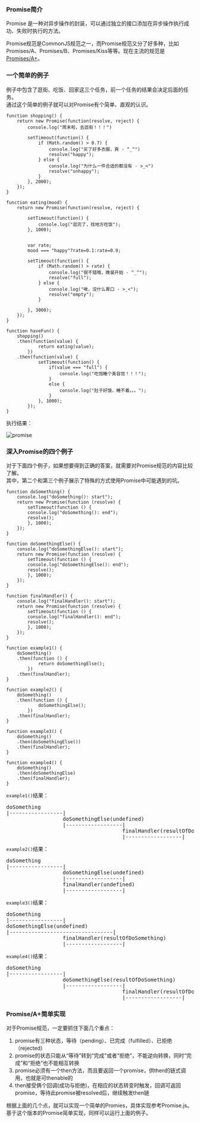 ﻿### Promise简介

Promise 是一种对异步操作的封装，可以通过独立的接口添加在异步操作执行成功、失败时执行的方法。

Promise规范是CommonJS规范之一，而Promise规范又分了好多种，比如 Promises/A、Promises/B、Promises/Kiss等等。现在主流的规范是[Promises/A+](https://promisesaplus.com/)。


### 一个简单的例子
例子中包含了逛街、吃饭、回家这三个任务，前一个任务的结果会决定后面的任务。  
通过这个简单的例子就可以对Promise有个简单、直观的认识。  


    function shopping() {
        return new Promise(function(resolve, reject) {
            console.log("周末啦，去逛街！！！")
    
            setTimeout(function() {
                if (Math.random() > 0.7) {
                    console.log("买了好多衣服，爽 - ^_^")
                    resolve("happy");
                } else {
                    console.log("为什么一件合适的都没有 - >_<")
                    resolve("unhappy");
                }
            }, 2000);
        });
    }
    
    function eating(mood) {
        return new Promise(function(resolve, reject) {
            
            setTimeout(function() { 
                console.log("逛完了，找地方吃饭");
            }, 1000);
            
            
            var rate;
            mood === "happy"?rate=0.1:rate=0.9;
            
            setTimeout(function() {
                if (Math.random() > rate) {
                    console.log("很不错哦，晚餐开始 - ^_^");
                    resolve("full");
                } else {
                    console.log("唉，没什么胃口 - >_<");
                    resolve("empty");
                }
        
            }, 3000);
        });
    }
    
    function haveFun() {
        shopping()
        .then(function(value) {
                return eating(value);
            })
        .then(function(value) {
                setTimeout(function() {
                    if(value === "full") {
                        console.log("吃饱睡个美容觉！！！");
                    }
                    else {
                        console.log("肚子好饿，睡不着。。。");
                    }
                }, 1000);
            });
    }

执行结果：   

![promise](https://cloud.githubusercontent.com/assets/5880320/13242851/ebfa8184-da33-11e5-8362-6a5dd1ab62c1.PNG)

    
### 深入Promise的四个例子
对于下面四个例子，如果想要得到正确的答案，就需要对Promise规范的内容比较了解。  
其中，第二个和第三个例子展示了特殊的方式使用Promise中可能遇到的坑。


    function doSomething() {
        console.log("doSomething(): start");
        return new Promise(function (resolve) {
            setTimeout(function () {
            console.log("doSomething(): end");
            resolve();
            }, 1000);
        });
    }
    
    function doSomethingElse() {
        console.log("doSomethingElse(): start");
        return new Promise(function (resolve) {
            setTimeout(function () {
            console.log("doSomethingElse(): end");
            resolve();
            }, 1000);
        });
    }
    
    function finalHandler() {
        console.log("finalHandler(): start");
        return new Promise(function (resolve) {
            setTimeout(function () {
            console.log("finalHandler(): end");
            resolve();
            }, 1000);
        });
    }
    
    function example1() {
        doSomething()
        .then(function () {
                return doSomethingElse();
            })
        .then(finalHandler);
    }
    
    function example2() {
        doSomething()
        .then(function () {
                doSomethingElse();
            })
        .then(finalHandler); 
    }
    
    function example3() {
        doSomething()
        .then(doSomethingElse())
        .then(finalHandler);
    }
    
    function example4() {
        doSomething()
        .then(doSomethingElse)
        .then(finalHandler);
    }
    
    
`example1()`结果：
<pre>
doSomething
|-----------------|
                  doSomethingElse(undefined)
                  |------------------|
                                     finalHandler(resultOfDoSomethingElse)
                                     |------------------|
</pre>

`example2()`结果：
<pre>
doSomething
|-----------------|
                  doSomethingElse(undefined)
                  |------------------|
                  finalHandler(undefined)
                  |------------------|
</pre>

`example3()`结果：
<pre>
doSomething
|-----------------|
doSomethingElse(undefined)
|---------------------------------|
                  finalHandler(resultOfDoSomething)
                  |------------------|
</pre>

`example4()`结果：
<pre>
doSomething
|-----------------|
                  doSomethingElse(resultOfDoSomething)
                  |------------------|
                                     finalHandler(resultOfDoSomethingElse)
                                     |------------------|
</pre>


### Promise/A+简单实现

对于Promise规范，一定要抓住下面几个重点：
1. promise有三种状态，等待（pending）、已完成（fulfilled）、已拒绝（rejected）
2. promise的状态只能从“等待”转到“完成”或者“拒绝”，不能逆向转换，同时“完成”和“拒绝”也不能相互转换
3. promise必须有一个then方法，而且要返回一个promise，供then的链式调用，也就是可thenable的
4. then接受俩个回调(成功与拒绝)，在相应的状态转变时触发，回调可返回promise，等待此promise被resolved后，继续触发then链


根据上面的几个点，就可以实现一个简单的Promies，具体实现参考Promise.js。  
基于这个版本的Promise简单实现，同样可以运行上面的例子。